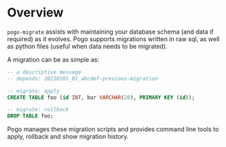 # Overview

`pogo-migrate` assists with maintaining your database schema (and data if
required) as it evolves.  Pogo supports migrations written in raw sql, as well
as python files (useful when data needs to be migrated).

A migration can be as simple as:

```sql
-- a descriptive message
-- depends: 20210101_01_abcdef-previous-migration

-- migrate: apply
CREATE TABLE foo (id INT, bar VARCHAR(20), PRIMARY KEY (id));

-- migrate: rollback
DROP TABLE foo;
```

Pogo manages these migration scripts and provides command line tools to apply,
rollback and show migration history.
